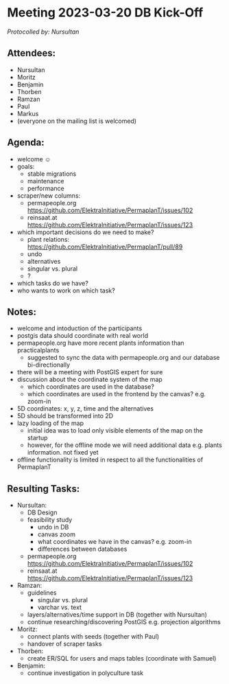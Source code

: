 # Meeting 2023-03-20 DB Kick-Off

_Protocolled by: Nursultan_

## Attendees:

- Nursultan
- Moritz
- Benjamin
- Thorben
- Ramzan
- Paul
- Markus
- (everyone on the mailing list is welcomed)

## Agenda:

- welcome ☺️
- goals:
  - stable migrations
  - maintenance
  - performance
- scraper/new columns:
  - permapeople.org https://github.com/ElektraInitiative/PermaplanT/issues/102
  - reinsaat.at https://github.com/ElektraInitiative/PermaplanT/issues/123
- which important decisions do we need to make?
  - plant relations: https://github.com/ElektraInitiative/PermaplanT/pull/89
  - undo
  - alternatives
  - singular vs. plural
  - ?
- which tasks do we have?
- who wants to work on which task?

## Notes:

- welcome and intoduction of the participants
- postgis data should coordinate with real world
- permapeople.org have more recent plants information than practicalplants
  - suggested to sync the data with permapeople.org and our database bi-directionally
- there will be a meeting with PostGIS expert for sure
- discussion about the coordinate system of the map
  - which coordinates are used in the database?
  - which coordinates are used in the frontend by the canvas? e.g. zoom-in
- 5D coordinates: x, y, z, time and the alternatives
- 5D should be transformed into 2D
- lazy loading of the map
  - initial idea was to load only visible elements of the map on the startup
  - however, for the offline mode we will need additional data e.g. plants information. not fixed yet
- offline functionality is limited in respect to all the functionalities of PermaplanT

## Resulting Tasks:

- Nursultan:
  - DB Design
  - feasibility study
    - undo in DB
    - canvas zoom
    - what coordinates we have in the canvas? e.g. zoom-in
    - differences between databases
  - permapeople.org https://github.com/ElektraInitiative/PermaplanT/issues/102
  - reinsaat.at https://github.com/ElektraInitiative/PermaplanT/issues/123
- Ramzan:
  - guidelines
    - singular vs. plural
    - varchar vs. text
  - layers/alternatives/time support in DB (together with Nursultan)
  - continue researching/discovering PostGIS e.g. projection algorithms
- Moritz:
  - connect plants with seeds (together with Paul)
  - handover of scraper tasks
- Thorben:
  - create ER/SQL for users and maps tables (coordinate with Samuel)
- Benjamin:
  - continue investigation in polyculture task
